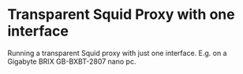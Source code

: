 Transparent Squid Proxy with one interface
==========================================

Running a transparent Squid proxy with just one interface.
E.g. on a Gigabyte BRIX GB-BXBT-2807 nano pc.